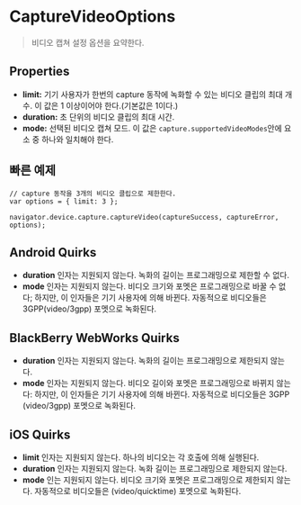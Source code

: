 CaptureVideoOptions
===================

> 비디오 캡쳐 설정 옵션을 요약한다.

Properties
----------

- __limit:__ 기기 사용자가 한번의 capture 동작에 녹화할 수 있는 비디오 클립의 최대 개수. 이 값은 1 이상이어야 한다.(기본값은 1이다.)
- __duration:__ 초 단위의 비디오 클립의 최대 시간.
- __mode:__ 선택된 비디오 캡쳐 모드. 이 값은 `capture.supportedVideoModes`안에 요소 중 하나와 일치해야 한다.

빠른 예제
-------------

    // capture 동작을 3개의 비디오 클립으로 제한한다.
    var options = { limit: 3 };

    navigator.device.capture.captureVideo(captureSuccess, captureError, options);

Android Quirks
--------------

- __duration__ 인자는 지원되지 않는다. 녹화의 길이는 프로그래밍으로 제한할 수 없다.
- __mode__ 인자는 지원되지 않는다. 비디오 크기와 포멧은 프로그래밍으로 바꿀 수 없다; 하지만, 이 인자들은 기기 사용자에 의해 바뀐다. 자동적으로 비디오들은 3GPP(video/3gpp) 포멧으로 녹화된다.

BlackBerry WebWorks Quirks
--------------------------

- __duration__ 인자는 지원되지 않는다. 녹화의 길이는 프로그래밍으로 제한되지 않는다.
- __mode__ 인자는 지원되지 않는다. 비디오 길이와 포멧은 프로그래밍으로 바뀌지 않는다: 하지만, 이 인자들은 기기 사용자에 의해 바뀐다. 자동적으로 비디오들은 3GPP (video/3gpp) 포멧으로 녹화된다.

iOS Quirks
----------

- __limit__ 인자는 지원되지 않는다. 하나의 비디오는 각 호출에 의해 실행된다.
- __duration__ 인자는 지원되지 않는다. 녹화 길이는 프로그래밍으로 제한되지 않는다.
- __mode__ 인는 지원되지 않는다. 비디오 크기와 포멧은 프로그래밍으로 제한되지 않는다. 자동적으로 비디오들은 (video/quicktime) 포멧으로 녹화된다.

